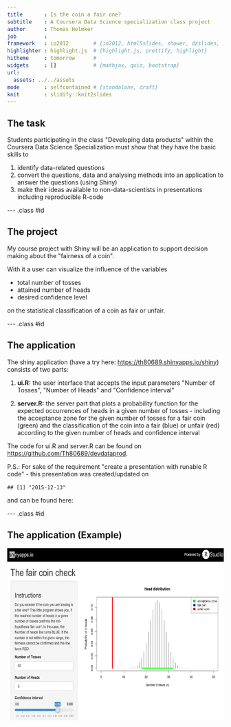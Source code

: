 ```yaml
---
title       : Is the coin a fair one?
subtitle    : A Coursera Data Science specialization class project
author      : Thomas Helmker
job         : 
framework   : io2012        # {io2012, html5slides, shower, dzslides, ...}
highlighter : highlight.js  # {highlight.js, prettify, highlight}
hitheme     : tomorrow      # 
widgets     : []            # {mathjax, quiz, bootstrap}
url:
  assets: ../../assets
mode        : selfcontained # {standalone, draft}
knit        : slidify::knit2slides
---
```


## The task

Students participating in the class "Developing data products" within the Coursera Data Science Specialization must show that they have the basic skills to

1. identify data-related questions
2. convert the questions, data and analysing methods into an application to answer the questions (using Shiny)
3. make their ideas available to non-data-scientists in presentations including reproducible R-code

--- .class #id 

## The project

My course project with Shiny will be an application to support decision making about the "fairness of a coin".

With it a user can visualize the influence of the variables   

- total number of tosses 
- attained number of heads
- desired confidence level   

on the statistical classification of a coin as fair or unfair.




--- .class #id 

## The application
The shiny application (have a try here: https://th80689.shinyapps.io/shiny) consists of two parts:  

1. <b>ui.R:</b> the user interface that accepts the input parameters "Number of Tosses", "Number of Heads" and "Confidence interval"  

2. <b>server.R:</b> the server part that plots a probability function for the expected occurrences of heads in a given number of tosses - including the acceptance zone for the given number of tosses for a fair coin (green) and the classification of the coin into a fair (blue) or unfair (red) according to the given number of heads and confidence interval

The code for ui.R and server.R can be found on https://github.com/Th80689/devdataprod.

P.S.: For sake of the requirement "create a presentation with runable R code" - this presentation was created/updated on 

```
## [1] "2015-12-13"
```
and can be found here: 

--- .class #id  

## The application (Example)
<img src="assets/img/coin.png" height = 400 />   

